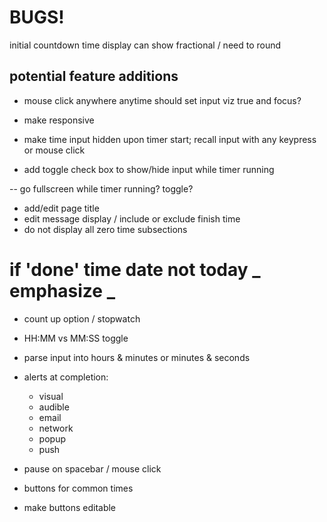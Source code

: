 # BUGS!

initial countdown time display can show fractional / need to round

## potential feature additions

- mouse click anywhere anytime should set input viz true and focus?

- make responsive

- make time input hidden upon timer start; recall input with any keypress or mouse click
- add toggle check box to show/hide input while timer running

-- go fullscreen while timer running? toggle?

- add/edit page title
- edit message display / include or exclude finish time
- do not display all zero time subsections

# if 'done' time date not today **_ emphasize _**

- count up option / stopwatch

- HH:MM vs MM:SS toggle
- parse input into hours & minutes or minutes & seconds
- alerts at completion:

  - visual
  - audible
  - email
  - network
  - popup
  - push

- pause on spacebar / mouse click

- buttons for common times
- make buttons editable
